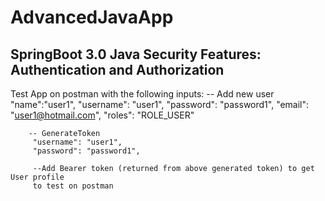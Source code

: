# AdvancedJavaApp
## SpringBoot 3.0 Java Security Features: Authentication and Authorization

Test App on postman with the following inputs:
-- Add new user
        "name":"user1",
        "username": "user1",
        "password": "password1",
        "email": "user1@hotmail.com",
        "roles": "ROLE_USER"

        -- GenerateToken
         "username": "user1",
         "password": "password1",

         --Add Bearer token (returned from above generated token) to get User profile
         to test on postman
